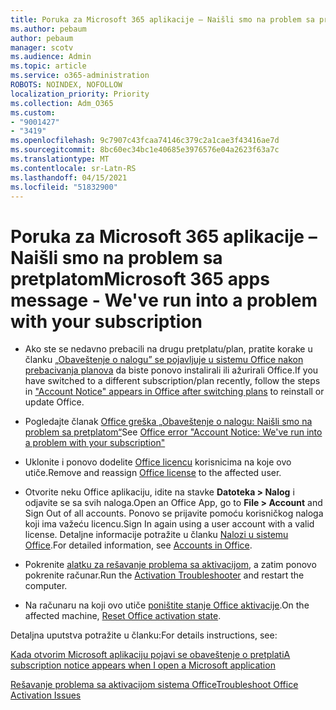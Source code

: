 ```yaml
---
title: Poruka za Microsoft 365 aplikacije – Naišli smo na problem sa pretplatom
ms.author: pebaum
author: pebaum
manager: scotv
ms.audience: Admin
ms.topic: article
ms.service: o365-administration
ROBOTS: NOINDEX, NOFOLLOW
localization_priority: Priority
ms.collection: Adm_O365
ms.custom:
- "9001427"
- "3419"
ms.openlocfilehash: 9c7907c43fcaa74146c379c2a1cae3f43416ae7d
ms.sourcegitcommit: 8bc60ec34bc1e40685e3976576e04a2623f63a7c
ms.translationtype: MT
ms.contentlocale: sr-Latn-RS
ms.lasthandoff: 04/15/2021
ms.locfileid: "51832900"
---
```

# <a name="microsoft-365-apps-message---weve-run-into-a-problem-with-your-subscription"></a><span data-ttu-id="196c5-102">Poruka za Microsoft 365 aplikacije – Naišli smo na problem sa pretplatom</span><span class="sxs-lookup"><span data-stu-id="196c5-102">Microsoft 365 apps message - We've run into a problem with your subscription</span></span>

- <span data-ttu-id="196c5-103">Ako ste se nedavno prebacili na drugu pretplatu/plan, pratite korake u članku [„Obaveštenje o nalogu” se pojavljuje u sistemu Office nakon prebacivanja planova](https://support.office.com/article/-account-notice-appears-in-office-after-switching-office-365-plans-857dc33a-1efc-4ce7-ac3f-ef616314e27d) da biste ponovo instalirali ili ažurirali Office.</span><span class="sxs-lookup"><span data-stu-id="196c5-103">If you have switched to a different subscription/plan recently, follow the steps in ["Account Notice" appears in Office after switching plans](https://support.office.com/article/-account-notice-appears-in-office-after-switching-office-365-plans-857dc33a-1efc-4ce7-ac3f-ef616314e27d) to reinstall or update Office.</span></span>

- <span data-ttu-id="196c5-104">Pogledajte članak [Office greška „Obaveštenje o nalogu: Naišli smo na problem sa pretplatom“](https://support.office.com/article/office-error-account-notice-we-ve-run-into-a-problem-with-your-office-365-subscription-17f71ecb-f53c-4f3d-ae18-7230ca1594c1)</span><span class="sxs-lookup"><span data-stu-id="196c5-104">See [Office error "Account Notice: We've run into a problem with your subscription"](https://support.office.com/article/office-error-account-notice-we-ve-run-into-a-problem-with-your-office-365-subscription-17f71ecb-f53c-4f3d-ae18-7230ca1594c1)</span></span>

- <span data-ttu-id="196c5-105">Uklonite i ponovo dodelite [Office licencu](https://docs.microsoft.com/microsoft-365/admin/add-users/add-users) korisnicima na koje ovo utiče.</span><span class="sxs-lookup"><span data-stu-id="196c5-105">Remove and reassign [Office license](https://docs.microsoft.com/microsoft-365/admin/add-users/add-users) to the affected user.</span></span> 

- <span data-ttu-id="196c5-106">Otvorite neku Office aplikaciju, idite na stavke **Datoteka > Nalog** i odjavite se sa svih naloga.</span><span class="sxs-lookup"><span data-stu-id="196c5-106">Open an Office App, go to **File > Account** and Sign Out of all accounts.</span></span> <span data-ttu-id="196c5-107">Ponovo se prijavite pomoću korisničkog naloga koji ima važeću licencu.</span><span class="sxs-lookup"><span data-stu-id="196c5-107">Sign In again using a user account with a valid license.</span></span> <span data-ttu-id="196c5-108">Detaljne informacije potražite u članku [Nalozi u sistemu Office](https://support.office.com/article/accounts-in-office-628ea040-f265-49de-b986-be09c3ebf8a9).</span><span class="sxs-lookup"><span data-stu-id="196c5-108">For detailed information, see [Accounts in Office](https://support.office.com/article/accounts-in-office-628ea040-f265-49de-b986-be09c3ebf8a9).</span></span>

- <span data-ttu-id="196c5-109">Pokrenite [alatku za rešavanje problema sa aktivacijom](https://aka.ms/SARA-OfficeActivation-Alchemy), a zatim ponovo pokrenite računar.</span><span class="sxs-lookup"><span data-stu-id="196c5-109">Run the [Activation Troubleshooter](https://aka.ms/SARA-OfficeActivation-Alchemy) and restart the computer.</span></span>

- <span data-ttu-id="196c5-110">Na računaru na koji ovo utiče [poništite stanje Office aktivacije](https://docs.microsoft.com/office/troubleshoot/activation/reset-office-365-proplus-activation-state).</span><span class="sxs-lookup"><span data-stu-id="196c5-110">On the affected machine, [Reset Office activation state](https://docs.microsoft.com/office/troubleshoot/activation/reset-office-365-proplus-activation-state).</span></span>

<span data-ttu-id="196c5-111">Detaljna uputstva potražite u članku:</span><span class="sxs-lookup"><span data-stu-id="196c5-111">For details instructions, see:</span></span> 

[<span data-ttu-id="196c5-112">Kada otvorim Microsoft aplikaciju pojavi se obaveštenje o pretplati</span><span class="sxs-lookup"><span data-stu-id="196c5-112">A subscription notice appears when I open a Microsoft application</span></span>](https://support.office.com/article/a-subscription-notice-appears-when-i-open-an-office-365-application-4cabe32c-f594-4c0e-9191-3d3ade10cceb)

[<span data-ttu-id="196c5-113">Rešavanje problema sa aktivacijom sistema Office</span><span class="sxs-lookup"><span data-stu-id="196c5-113">Troubleshoot Office Activation Issues</span></span>](https://support.office.com/article/unlicensed-product-and-activation-errors-in-office-0d23d3c0-c19c-4b2f-9845-5344fedc4380)
